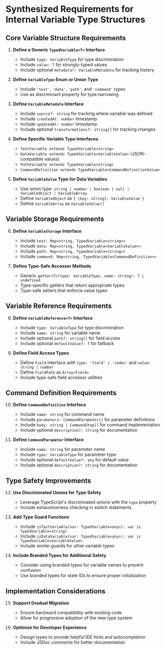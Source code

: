 # Synthesized Requirements for Internal Variable Type Structures

## Core Variable Structure Requirements

1. **Define a Generic `TypedVariable<T>` Interface**
   - Include `type: VariableType` for type discrimination
   - Include `value: T` for strongly-typed values
   - Include optional `metadata?: VariableMetadata` for tracking history

2. **Define `VariableType` Enum or Union Type**
   - Include `'text'`, `'data'`, `'path'`, and `'command'` types
   - Use as discriminant property for type narrowing

3. **Define `VariableMetadata` Interface**
   - Include `source?: string` for tracking where variable was defined
   - Include `createdAt: number` timestamp
   - Include `updatedAt: number` timestamp
   - Include optional `transformations?: string[]` for tracking changes

4. **Define Specific Variable Type Interfaces**
   - `TextVariable extends TypedVariable<string>`
   - `DataVariable extends TypedVariable<VariableValue>` (JSON-compatible values)
   - `PathVariable extends TypedVariable<string>`
   - `CommandDefinition extends TypedVariable<CommandDefinitionValue>`

5. **Define `VariableValue` Type for Data Variables**
   - Use union type: `string | number | boolean | null | VariableObject | VariableArray`
   - Define `VariableObject` as `{ [key: string]: VariableValue }`
   - Define `VariableArray` as `VariableValue[]`

## Variable Storage Requirements

6. **Define `VariableStorage` Interface**
   - Include `text: Map<string, TypedVariable<string>>`
   - Include `data: Map<string, TypedVariable<VariableValue>>`
   - Include `path: Map<string, TypedVariable<string>>`
   - Include `command: Map<string, TypedVariable<CommandDefinition>>`

7. **Define Type-Safe Accessor Methods**
   - Generic `getVar<T>(type: VariableType, name: string): T | undefined`
   - Type-specific getters that return appropriate types
   - Type-safe setters that enforce value types

## Variable Reference Requirements

8. **Define `VariableReference<T>` Interface**
   - Include `type: VariableType` for type discrimination
   - Include `name: string` for variable name
   - Include optional `path?: string[]` for field access
   - Include optional `defaultValue?: T` for fallback

9. **Define Field Access Types**
   - Define `Field` interface with `type: 'field' | 'index'` and `value: string | number`
   - Define `FieldPath` as `Array<Field>`
   - Include type-safe field accessor utilities

## Command Definition Requirements

10. **Define `CommandDefinition` Interface**
    - Include `name: string` for command name
    - Include `parameters: CommandParameter[]` for parameter definitions
    - Include `body: string | CommandStep[]` for command implementation
    - Include optional `description?: string` for documentation

11. **Define `CommandParameter` Interface**
    - Include `name: string` for parameter name
    - Include `type: VariableType` for parameter type
    - Include optional `defaultValue?: any` for default value
    - Include optional `description?: string` for documentation

## Type Safety Improvements

12. **Use Discriminated Unions for Type Safety**
    - Leverage TypeScript's discriminated unions with the `type` property
    - Include exhaustiveness checking in switch statements

13. **Add Type Guard Functions**
    - Include `isTextVariable(var: TypedVariable<any>): var is TypedVariable<string>`
    - Include `isDataVariable(var: TypedVariable<any>): var is TypedVariable<VariableValue>`
    - Include similar guards for other variable types

14. **Include Branded Types for Additional Safety**
    - Consider using branded types for variable names to prevent confusion
    - Use branded types for state IDs to ensure proper initialization

## Implementation Considerations

15. **Support Gradual Migration**
    - Ensure backward compatibility with existing code
    - Allow for progressive adoption of the new type system

16. **Optimize for Developer Experience**
    - Design types to provide helpful IDE hints and autocompletion
    - Include JSDoc comments for better documentation
